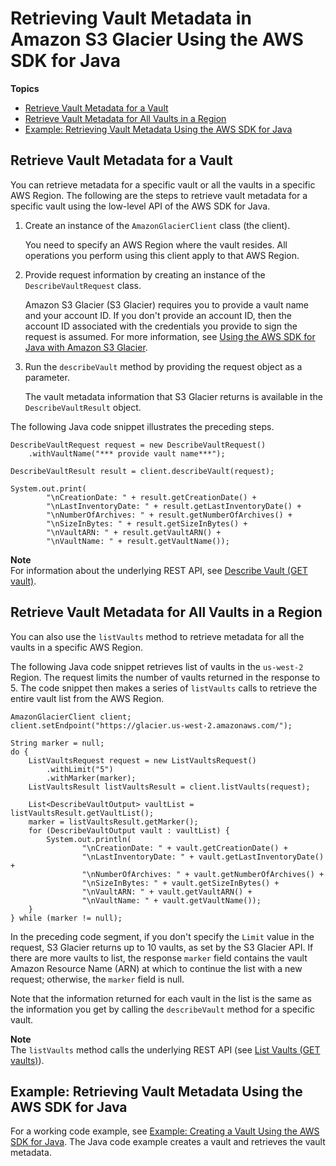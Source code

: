 # Retrieving Vault Metadata in Amazon S3 Glacier Using the AWS SDK for Java<a name="retrieving-vault-info-sdk-java"></a>

**Topics**
+ [Retrieve Vault Metadata for a Vault](#retrieve-vault-info-sdk-java-lowlevel-one-vault)
+ [Retrieve Vault Metadata for All Vaults in a Region](#retrieve-vault-info-sdk-java-lowlevel-all-vaults)
+ [Example: Retrieving Vault Metadata Using the AWS SDK for Java](#retrieving-vault-info-sdk-java-example)

## Retrieve Vault Metadata for a Vault<a name="retrieve-vault-info-sdk-java-lowlevel-one-vault"></a>

You can retrieve metadata for a specific vault or all the vaults in a specific AWS Region\. The following are the steps to retrieve vault metadata for a specific vault using the low\-level API of the AWS SDK for Java\. 

1. Create an instance of the `AmazonGlacierClient` class \(the client\)\. 

   You need to specify an AWS Region where the vault resides\. All operations you perform using this client apply to that AWS Region\.

1. Provide request information by creating an instance of the `DescribeVaultRequest` class\.

   Amazon S3 Glacier \(S3 Glacier\) requires you to provide a vault name and your account ID\. If you don't provide an account ID, then the account ID associated with the credentials you provide to sign the request is assumed\. For more information, see [Using the AWS SDK for Java with Amazon S3 Glacier](using-aws-sdk-for-java.md)\.

1. Run the `describeVault` method by providing the request object as a parameter\. 

   The vault metadata information that S3 Glacier returns is available in the `DescribeVaultResult` object\.

The following Java code snippet illustrates the preceding steps\. 

```
DescribeVaultRequest request = new DescribeVaultRequest()
	.withVaultName("*** provide vault name***");

DescribeVaultResult result = client.describeVault(request);

System.out.print(
        "\nCreationDate: " + result.getCreationDate() +
        "\nLastInventoryDate: " + result.getLastInventoryDate() +
        "\nNumberOfArchives: " + result.getNumberOfArchives() + 
        "\nSizeInBytes: " + result.getSizeInBytes() + 
        "\nVaultARN: " + result.getVaultARN() + 
        "\nVaultName: " + result.getVaultName());
```

**Note**  
For information about the underlying REST API, see [Describe Vault \(GET vault\)](api-vault-get.md)\. 

## Retrieve Vault Metadata for All Vaults in a Region<a name="retrieve-vault-info-sdk-java-lowlevel-all-vaults"></a>

You can also use the `listVaults` method to retrieve metadata for all the vaults in a specific AWS Region\. 

The following Java code snippet retrieves list of vaults in the `us-west-2` Region\. The request limits the number of vaults returned in the response to 5\. The code snippet then makes a series of `listVaults` calls to retrieve the entire vault list from the AWS Region\. 

```
AmazonGlacierClient client;
client.setEndpoint("https://glacier.us-west-2.amazonaws.com/");

String marker = null;
do {            
    ListVaultsRequest request = new ListVaultsRequest()
        .withLimit("5")
        .withMarker(marker);
    ListVaultsResult listVaultsResult = client.listVaults(request);
    
    List<DescribeVaultOutput> vaultList = listVaultsResult.getVaultList();
    marker = listVaultsResult.getMarker();
    for (DescribeVaultOutput vault : vaultList) {
        System.out.println(
                "\nCreationDate: " + vault.getCreationDate() +
                "\nLastInventoryDate: " + vault.getLastInventoryDate() +
                "\nNumberOfArchives: " + vault.getNumberOfArchives() + 
                "\nSizeInBytes: " + vault.getSizeInBytes() + 
                "\nVaultARN: " + vault.getVaultARN() + 
                "\nVaultName: " + vault.getVaultName()); 
    }
} while (marker != null);
```

In the preceding code segment, if you don't specify the `Limit` value in the request, S3 Glacier returns up to 10 vaults, as set by the S3 Glacier API\. If there are more vaults to list, the response `marker` field contains the vault Amazon Resource Name \(ARN\) at which to continue the list with a new request; otherwise, the `marker` field is null\. 

Note that the information returned for each vault in the list is the same as the information you get by calling the `describeVault` method for a specific vault\. 

**Note**  
The `listVaults` method calls the underlying REST API \(see [List Vaults \(GET vaults\)](api-vaults-get.md)\)\. 

## Example: Retrieving Vault Metadata Using the AWS SDK for Java<a name="retrieving-vault-info-sdk-java-example"></a>

For a working code example, see [Example: Creating a Vault Using the AWS SDK for Java](creating-vaults-sdk-java.md#creating-vaults-sdk-java-example)\. The Java code example creates a vault and retrieves the vault metadata\.